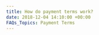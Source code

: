 ```yaml
---
title: How do payment terms work?
date: 2018-12-04 14:10:00 +00:00
FAQs_Topics: Payment Terms
---
```


